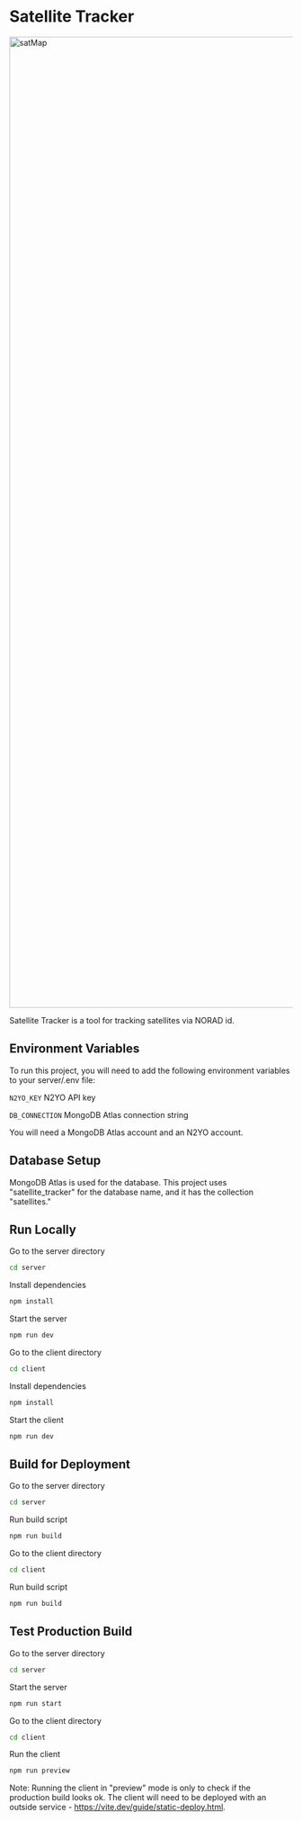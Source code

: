 # Satellite Tracker

<img width="1726" alt="satMap" src="https://github.com/user-attachments/assets/64b74a17-28ee-457d-9c77-a92603e7a20f" />

Satellite Tracker is a tool for tracking satellites via NORAD id.

## Environment Variables
To run this project, you will need to add the following environment variables to your server/.env file:

`N2YO_KEY`  N2YO API key

`DB_CONNECTION` MongoDB Atlas connection string

You will need a MongoDB Atlas account and an N2YO account.

## Database Setup
MongoDB Atlas is used for the database. This project uses "satellite_tracker" for the database name, and it has the collection "satellites."

## Run Locally
Go to the server directory

```bash
cd server
```

Install dependencies

```bash
npm install
```

Start the server

```bash
npm run dev
```

Go to the client directory

```bash
cd client
```

Install dependencies

```bash
npm install
```

Start the client

```bash
npm run dev
```

## Build for Deployment
Go to the server directory

```bash
cd server
```

Run build script

```bash
npm run build
```

Go to the client directory

```bash
cd client
```

Run build script

```bash
npm run build
```

## Test Production Build
Go to the server directory

```bash
cd server
```

Start the server

```bash
npm run start
```

Go to the client directory

```bash
cd client
```

Run the client

```bash
npm run preview
```

Note: Running the client in "preview" mode is only to check if the production build looks ok. The client will need to be deployed with an outside service - https://vite.dev/guide/static-deploy.html.
